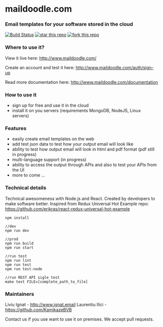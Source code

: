 # maildoodle.com
### Email templates for your software stored in the cloud

[![Build Status](https://travis-ci.org/liviuignat/email-templates.svg?branch=master)](https://travis-ci.org/liviuignat/email-templates)
[![star this repo](http://githubbadges.com/star.svg?user=liviuignat&repo=email-templates&style=default)](https://github.com/liviuignat/email-templates)
[![fork this repo](http://githubbadges.com/fork.svg?user=liviuignat&repo=email-templates&style=default)](https://github.com/liviuignat/email-templates/fork)

### Where to use it?
View it live here: http://www.maildoodle.com/

Create an account and test it here: 
http://www.maildoodle.com/auth/sign-up

Read more documentation here: 
http://www.maildoodle.com/documentation

### How to use it
- sign up for free and use it in the cloud
- install it on you servers (requirements MongoDB, NodeJS, Linux servers)

### Features
- easily create email templates on the web
- add test json data to test how your output email will look like
- ability to test how output email will look in html and pdf format (pdf still in progress)
- multi-language support (in progress)
- ability to access the output through APIs and also to test your APIs from the UI
- more to come ...

### Technical details
Technical awesomeness with Node.js and React. Created by developers to make software better.
Inspired from Redux Universal Hot Example repo: 
https://github.com/erikras/react-redux-universal-hot-example

```
npm install

//dev
npm run dev

//prod
npm run build
npm run start

//run test
npm run lint
npm run test
npm run test-node

//run REST API sigle test
make test FILE=[complete_path_to_file]
```

### Maintainers
Liviu Ignat - http://www.ignat.email
Laurentiu Ilici - https://github.com/KamikazeBVB

Contact us if you use want to use it on premises. We accept pull requests.
